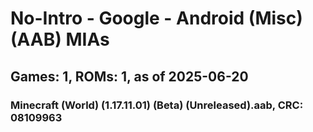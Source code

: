 # No-Intro - Google - Android (Misc) (AAB) MIAs
## Games: 1, ROMs: 1, as of 2025-06-20

### Minecraft (World) (1.17.11.01) (Beta) (Unreleased).aab, CRC: 08109963
